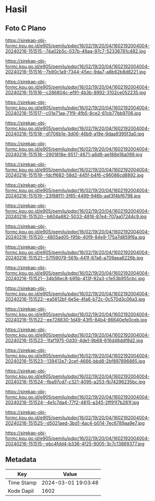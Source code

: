 # Hasil

## Foto C Plano

https://sirekap-obj-formc.kpu.go.id/e905/pemilu/pdpr/16/02/19/20/04/1602192004004-20240216-151515--74a02b5c-037b-46aa-97c7-52336781c482.jpg

https://sirekap-obj-formc.kpu.go.id/e905/pemilu/pdpr/16/02/19/20/04/1602192004004-20240216-151516--7b90c1a9-7344-45ec-9da7-a8b62b8d8221.jpg

https://sirekap-obj-formc.kpu.go.id/e905/pemilu/pdpr/16/02/19/20/04/1602192004004-20240216-151516--c286804c-ef91-4b3b-8992-3102ce052235.jpg

https://sirekap-obj-formc.kpu.go.id/e905/pemilu/pdpr/16/02/19/20/04/1602192004004-20240216-151517--c01e71aa-71f9-4fb5-8ce2-61cb77bb9706.jpg

https://sirekap-obj-formc.kpu.go.id/e905/pemilu/pdpr/16/02/19/20/04/1602192004004-20240216-151518--d1706b1e-3d06-46b9-a19e-9daa9395f3a0.jpg

https://sirekap-obj-formc.kpu.go.id/e905/pemilu/pdpr/16/02/19/20/04/1602192004004-20240216-151518--2901818e-9517-4671-a8d9-ae188e18a099.jpg

https://sirekap-obj-formc.kpu.go.id/e905/pemilu/pdpr/16/02/19/20/04/1602192004004-20240216-151519--fdcff682-58d2-445f-b4f6-c96086cd8892.jpg

https://sirekap-obj-formc.kpu.go.id/e905/pemilu/pdpr/16/02/19/20/04/1602192004004-20240216-151519--23f88f11-3f85-4499-946b-aaf3f4bf6798.jpg

https://sirekap-obj-formc.kpu.go.id/e905/pemilu/pdpr/16/02/19/20/04/1602192004004-20240216-151520--b604a882-5033-4816-87e4-707aa17244c9.jpg

https://sirekap-obj-formc.kpu.go.id/e905/pemilu/pdpr/16/02/19/20/04/1602192004004-20240216-151520--4805ad05-f95b-40f9-84e9-175a7d859f6a.jpg

https://sirekap-obj-formc.kpu.go.id/e905/pemilu/pdpr/16/02/19/20/04/1602192004004-20240216-151521--57f59079-561b-441f-87a6-a709aea6226b.jpg

https://sirekap-obj-formc.kpu.go.id/e905/pemilu/pdpr/16/02/19/20/04/1602192004004-20240216-151521--34b56ec8-b95b-413f-92a3-c1e53b955cbc.jpg

https://sirekap-obj-formc.kpu.go.id/e905/pemilu/pdpr/16/02/19/20/04/1602192004004-20240216-151522--ea5612bf-6e5e-4fa6-b72c-0c570d3c06a3.jpg

https://sirekap-obj-formc.kpu.go.id/e905/pemilu/pdpr/16/02/19/20/04/1602192004004-20240216-151522--ee728830-1d49-43f5-84b4-86640efe0ceb.jpg

https://sirekap-obj-formc.kpu.go.id/e905/pemilu/pdpr/16/02/19/20/04/1602192004004-20240216-151523--1faf1975-0d30-4de1-9b68-616d48ddf8d2.jpg

https://sirekap-obj-formc.kpu.go.id/e905/pemilu/pdpr/16/02/19/20/04/1602192004004-20240216-151523--139412e7-2cef-4666-bbd8-2bf897896865.jpg

https://sirekap-obj-formc.kpu.go.id/e905/pemilu/pdpr/16/02/19/20/04/1602192004004-20240216-151524--fba97cd7-c321-4095-a253-fb74296235bc.jpg

https://sirekap-obj-formc.kpu.go.id/e905/pemilu/pdpr/16/02/19/20/04/1602192004004-20240216-151524--4e1c7da4-77f2-4815-a345-2ff91f7b281f.jpg

https://sirekap-obj-formc.kpu.go.id/e905/pemilu/pdpr/16/02/19/20/04/1602192004004-20240216-151525--d5021aed-3bd1-4ac4-b014-7ec6789aa9e7.jpg

https://sirekap-obj-formc.kpu.go.id/e905/pemilu/pdpr/16/02/19/20/04/1602192004004-20240216-151515--ebc4fdd4-b336-4f25-9005-3c7c13869377.jpg


## Metadata

| Key        | Value               |
| ---------- | ------------------- |
| Time Stamp | 2024-03-01 19:03:48 |
| Kode Dapil | 1602                |



